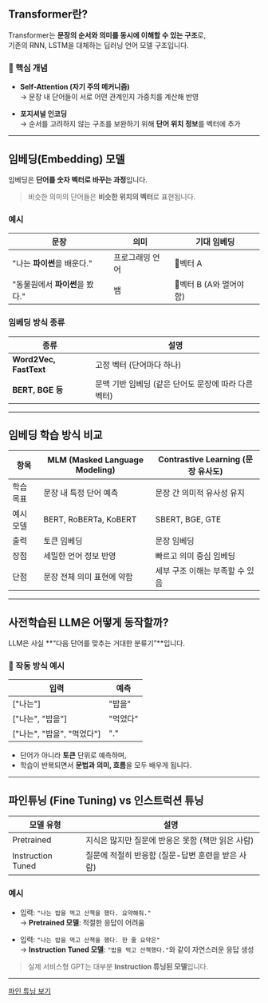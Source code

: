 ## Transformer란?

Transformer는 **문장의 순서와 의미를 동시에 이해할 수 있는 구조**로,  
기존의 RNN, LSTM을 대체하는 딥러닝 언어 모델 구조입니다.

### 🔑 핵심 개념

- **Self-Attention (자기 주의 메커니즘)**  
  → 문장 내 단어들이 서로 어떤 관계인지 가중치를 계산해 반영

- **포지셔널 인코딩**  
  → 순서를 고려하지 않는 구조를 보완하기 위해 **단어 위치 정보**를 벡터에 추가

---

## 임베딩(Embedding) 모델

임베딩은 **단어를 숫자 벡터로 바꾸는 과정**입니다.

> 비슷한 의미의 단어들은 **비슷한 위치의 벡터**로 표현됩니다.

### 예시

| 문장                            | 의미            | 기대 임베딩              |
| ------------------------------- | --------------- | ------------------------ |
| "나는 **파이썬**을 배운다."     | 프로그래밍 언어 | 📍벡터 A                 |
| "동물원에서 **파이썬**을 봤다." | 뱀              | 📍벡터 B (A와 멀어야 함) |

### 임베딩 방식 종류

| 종류                   | 설명                                                 |
| ---------------------- | ---------------------------------------------------- |
| **Word2Vec, FastText** | 고정 벡터 (단어마다 하나)                            |
| **BERT, BGE 등**       | 문맥 기반 임베딩 (같은 단어도 문장에 따라 다른 벡터) |

---

## 임베딩 학습 방식 비교

| 항목      | MLM (Masked Language Modeling) | Contrastive Learning (문장 유사도) |
| --------- | ------------------------------ | ---------------------------------- |
| 학습 목표 | 문장 내 특정 단어 예측         | 문장 간 의미적 유사성 유지         |
| 예시 모델 | BERT, RoBERTa, KoBERT          | SBERT, BGE, GTE                    |
| 출력      | 토큰 임베딩                    | 문장 임베딩                        |
| 장점      | 세밀한 언어 정보 반영          | 빠르고 의미 중심 임베딩            |
| 단점      | 문장 전체 의미 표현에 약함     | 세부 구조 이해는 부족할 수 있음    |

---

## 사전학습된 LLM은 어떻게 동작할까?

LLM은 사실 **“다음 단어를 맞추는 거대한 분류기”**입니다.

### 🔁 작동 방식 예시

| 입력                       | 예측     |
| -------------------------- | -------- |
| ["나는"]                   | "밥을"   |
| ["나는", "밥을"]           | "먹었다" |
| ["나는", "밥을", "먹었다"] | "."      |

- 단어가 아니라 **토큰** 단위로 예측하며,
- 학습이 반복되면서 **문법과 의미, 흐름**을 모두 배우게 됩니다.

---

## 파인튜닝 (Fine Tuning) vs 인스트럭션 튜닝

| 모델 유형         | 설명                                              |
| ----------------- | ------------------------------------------------- |
| Pretrained        | 지식은 많지만 질문에 반응은 못함 (책만 읽은 사람) |
| Instruction Tuned | 질문에 적절히 반응함 (질문-답변 훈련을 받은 사람) |

### 예시

- 입력: `"나는 밥을 먹고 산책을 했다. 요약해줘."`  
  → **Pretrained 모델**: 적절한 응답이 어려움

- 입력: `"나는 밥을 먹고 산책을 했다. 한 줄 요약은"`  
  → **Instruction Tuned 모델**: `"밥을 먹고 산책했다."`와 같이 자연스러운 응답 생성

> 실제 서비스형 GPT는 대부분 **Instruction 튜닝된 모델**입니다.

---

[파인 튜닝 보기](FineTune.md)
